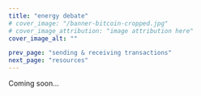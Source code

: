 ```yaml
---
title: "energy debate"
# cover_image: "/banner-bitcoin-cropped.jpg"
# cover_image_attribution: "image attribution here"
cover_image_alt: ""

prev_page: "sending & receiving transactions"
next_page: "resources"
---
```


Coming soon...
